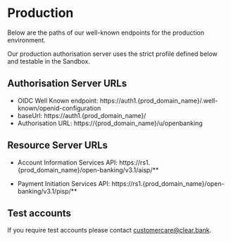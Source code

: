 # Production

Below are the paths of our well-known endpoints for the production environment.

Our production authorisation server uses the strict profile defined below and testable in the Sandbox.

## Authorisation Server URLs
- OIDC Well Known endpoint: https://auth1.{prod_domain_name}/.well-known/openid-configuration
- baseUrl: https://auth1.{prod_domain_name}/
- Authorisation URL: https://{prod_domain_name}/u/openbanking

## Resource Server URLs
- Account Information Services API: https://rs1.{prod_domain_name}/open-banking/v3.1/aisp/**

- Payment Initiation Services API: https://rs1.{prod_domain_name}/open-banking/v3.1/pisp/**

## Test accounts
If you require test accounts please contact customercare@clear.bank.
